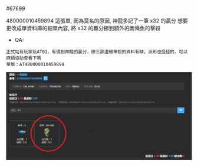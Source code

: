 #67699

480000010459894 這張單, 因為莫名的原因, 神龍多記了一筆 x32 的贏分
想要更改成單資料庫的細單內容, 將 x32 的贏分挪到額外的兩條魚的擊殺

* QA:
```
正式站有玩家玩AT01，有得到神龍的贏分，研三那邊細單撈的資料有缺，派彩也怪怪的，可以麻煩協助查看下嗎
單號：AT480000010459894
```
![issue](https://github.com/s9256001/at_issue/blob/main/2023-05-21_480000010459894/issue.png "")
